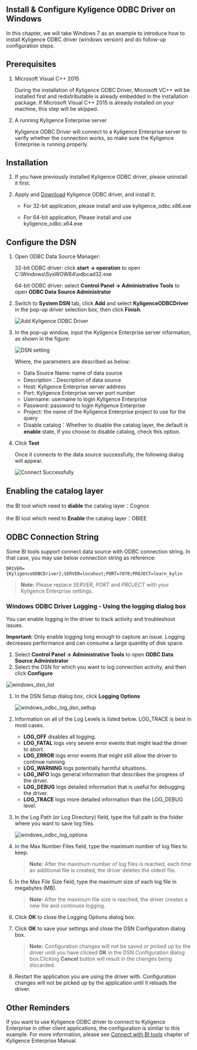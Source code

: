 ## Install & Configure Kyligence ODBC Driver on Windows

In this chapter, we will take Windows 7 as an example to introduce how to install Kyligence ODBC driver (windows version) and do follow-up configuration steps. 

## Prerequisites

1. Microsoft Visual C++ 2015

   During the installation of Kyligence ODBC Driver, Microsoft VC++ will be installed first and redistributable is already embedded in the installation package. If Microsoft Visual C++ 2015 is already installed on your machine, this step will be skipped.

2. A running Kyligence Enterprise server

   Kyligence ODBC Driver will connect to a Kyligence Enterprise server to verify whether the connection works, so make sure the Kyligence Enterprise is running properly.

## Installation

1. If you have previously installed Kyligence ODBC driver, please uninstall it first.

2. Apply and [Download](http://account.kyligence.io) Kyligence ODBC driver, and install it.

   - For 32-bit application, please install and use kyligence_odbc.x86.exe

   - For 64-bit application, Please install and use kyligence_odbc.x64.exe

## Configure the DSN

1. Open ODBC Data Source Manager:

   32-bit ODBC driver: click **start -> operation** to open C:\Windows\SysWOW64\odbcad32.exe

   64-bit ODBC driver: select **Control Panel -> Administrative Tools** to open **ODBC Data Source Administrator**

2. Switch to **System DSN** tab, click **Add** and select **KyligenceODBCDriver** in the pop-up driver selection box, then click **Finish**.

   ![Add Kyligence ODBC Driver](../images/01.png)

3. In the pop-up window, input the Kyligence Enterprise server information, as shown in the figure:

    ![DSN setting](../images/02.png)

   Where, the parameters are described as below: 

   * Data Source Name: name of data source
   * Description：Description of data source
   * Host: Kyligence Enterprise server address
   * Port: Kyligence Enterprise server port number
   * Username: username to login Kyligence Enterprise
   * Password: password to login Kyligence Enterprise 
   * Project: the name of the Kyligence Enterprise project to use for the query
   * Disable catalog：Whether to disable the catalog layer, the default is **enable** state, If you choose to disable catalog, check this option.

4. Click **Test**

   Once it connects to the data source successfully, the following dialog will appear.

   ![Connect Successfully](../images/03.png)

## Enabling the catalog layer

   the BI tool which need to **diable** the catalog layer：Cognos

   the BI tool which need to **Enable** the catalog layer：OBIEE

## ODBC Connection String

Some BI tools support connect data source with ODBC connection string. In that case, you may use below connection string as reference:

```
DRIVER={KyligenceODBCDriver};SERVER=locahost;PORT=7070;PROJECT=learn_kylin
```

> **Note:** Please replace *SERVER*, *PORT* and *PROJECT* with your Kyligence Enterprise settings.

### Windows ODBC Driver Logging - Using the logging dialog box

You can enable logging in the driver to track activity and troubleshoot issues.

**Important:** Only enable logging long enough to capture an issue. Logging decreases performance and can consume a large quantity of disk space.

1. Select **Control Panel -> Administrative Tools** to open **ODBC Data Source Administrator**
2. Select the DSN for which you want to log connection activity, and then click **Configure**

![windows_dsn_list](../images/odbc_log/windows_dsn_list.png)

1. In the DSN Setup dialog box, click **Logging Options**

   ![windows_odbc_log_dsn_settup](../images/odbc_log/windows_odbc_log_dsn_settup.png)

2. Information on all of the Log Levels is listed below.  LOG_TRACE is best in most cases.

   - **LOG_OFF** disables all logging.
   - **LOG_FATAL** logs very severe error events that might lead the driver to abort.
   - **LOG_ERROR** logs error events that might still allow the driver to continue running.
   - **LOG_WARNING** logs potentially harmful situations.
   - **LOG_INFO** logs general information that describes the progress of the driver.
   - **LOG_DEBUG** logs detailed information that is useful for debugging the driver.
   - **LOG_TRACE** logs more detailed information than the LOG_DEBUG level.

3. In the Log Path (or Log Directory) field, type the full path to the folder where you want to save log files.

   ![windows_odbc_log_options](../images/odbc_log/windows_odbc_log_options.png)

4. In the Max Number Files field, type the maximum number of log files to keep.

   > **Note:** After the maximum number of log files is reached, each time an additional file is created, the driver deletes the oldest file.

5. In the Max File Size field, type the maximum size of each log file in megabytes (MB).

   > **Note:** After the maximum file size is reached, the driver creates a new file and continues logging.

6. Click **OK** to close the Logging Options dialog box.

7. Click **OK** to save your settings and close the DSN Configuration dialog box.

   > **Note:** Configuration changes will not be saved or picked up by the driver until you have clicked **OK** in the DSN Configuration dialog box.Clicking **Cancel** button will result in the changes being discarded.

8. Restart the application you are using the driver with.  Configuration changes will not be picked up by the application until it reloads the driver.

## Other Reminders

If you want to use Kyligence ODBC driver to connect to Kyligence Enterprise in other client applications, the configuration is similar to this example. For more information, please see [Connect with BI tools](../../bi/README.md) chapter of Kyligence Enterprise Manual.
